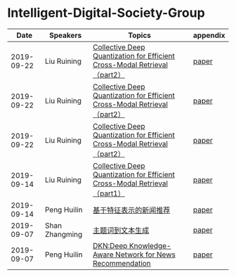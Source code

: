 # Intelligent-Digital-Society-Group
|Date|Speakers|Topics|appendix|
|----|--------|------|----------------|
|2019-09-22|Liu Ruining    |[Collective Deep Quantization for Efficient Cross-Modal Retrieval（part2）](2019-09-22/shanzm/ppt)|[paper](2019-09-22/liurn/paper)|
|2019-09-22|Liu Ruining    |[Collective Deep Quantization for Efficient Cross-Modal Retrieval（part2）](2019-09-22/liurn/ppt)|[paper](2019-09-22/liurn/paper)|
|2019-09-22|Liu Ruining    |[Collective Deep Quantization for Efficient Cross-Modal Retrieval（part2）](2019-09-22/liurn/ppt)|[paper](2019-09-22/liurn/paper)|
|2019-09-14|Liu Ruining    |[Collective Deep Quantization for Efficient Cross-Modal Retrieval（part1）](2019-09-14/liurn/ppt)|[paper](2019-09-14/liurn/paper)|
|2019-09-14|Peng Huilin    |[基于特征表示的新闻推荐](2019-09-14/penghl/ppt)|[paper](2019-09-14/penghl/paper)|
|2019-09-07|Shan Zhangming |[主题词到文本生成](2019-09-07/shanzm/ppt)|[paper](2019-09-07/shanzm/paper)|
|2019-09-07|Peng Huilin    |[DKN:Deep Knowledge-Aware Network for News Recommendation](2019-09-07/penghl/ppt)|[paper](2019-09-07/penghl/paper)|
